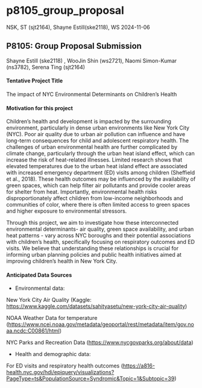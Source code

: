 p8105_group_proposal
================
NSK, ST (sjt2164), Shayne Estill(ske2118), WS
2024-11-06

## P8105: Group Proposal Submission

Shayne Estill (ske2118) , WooJin Shin (ws2721), Naomi Simon-Kumar
(ns3782), Serena Ting (sjt2164)

#### Tentative Project Title

The impact of NYC Environmental Determinants on Children’s Health

#### Motivation for this project

Children’s health and development is impacted by the surrounding
environment, particularly in dense urban environments like New York City
(NYC). Poor air quality due to urban air pollution can influence and
have long-term consequences for child and adolescent respiratory health.
The challenges of urban environmental health are further complicated by
climate change, particularly through the urban heat island effect, which
can increase the risk of heat-related illnesses. Limited research shows
that elevated temperatures due to the urban heat island effect are
associated with increased emergency department (ED) visits among
children (Sheffield et al., 2018). These health outcomes may be
influenced by the availability of green spaces, which can help filter
air pollutants and provide cooler areas for shelter from heat.
Importantly, environmental health risks disproportionately affect
children from low-income neighborhoods and communities of color, where
there is often limited access to green spaces and higher exposure to
environmental stressors.

Through this project, we aim to investigate how these interconnected
environmental determinants- air quality, green space availability, and
urban heat patterns - vary across NYC boroughs and their potential
associations with children’s health, specifically focusing on
respiratory outcomes and ED visits. We believe that understanding these
relationships is crucial for informing urban planning policies and
public health initiatives aimed at improving children’s health in New
York City.

#### Anticipated Data Sources

- Environmental data:

New York City Air Quality (Kaggle:
<https://www.kaggle.com/datasets/sahityasetu/new-york-city-air-quality>)

NOAA Weather Data for temperature
(<https://www.ncei.noaa.gov/metadata/geoportal/rest/metadata/item/gov.noaa.ncdc:C00861/html>)

NYC Parks and Recreation Data (<https://www.nycgovparks.org/about/data>)

- Health and demographic data:

For ED visits and respiratory health outcomes
(<https://a816-health.nyc.gov/hdi/epiquery/visualizations?PageType=ts&PopulationSource=Syndromic&Topic=1&Subtopic=39>)
